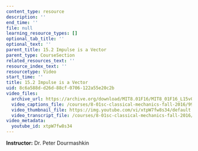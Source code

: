```yaml
---
content_type: resource
description: ''
end_time: ''
file: null
learning_resource_types: []
optional_tab_title: ''
optional_text: ''
parent_title: 15.2 Impulse is a Vector
parent_type: CourseSection
related_resources_text: ''
resource_index_text: ''
resourcetype: Video
start_time: ''
title: 15.2 Impulse is a Vector
uid: 8c6a588d-d26d-88cf-0706-122a55e20c2b
video_files:
  archive_url: https://archive.org/download/MIT8.01F16/MIT8_01F16_L15v02_360p.mp4
  video_captions_file: /courses/8-01sc-classical-mechanics-fall-2016/997b021c037657ffa4b6e3030b7501a6_xtpW7fw8s34.vtt
  video_thumbnail_file: https://img.youtube.com/vi/xtpW7fw8s34/default.jpg
  video_transcript_file: /courses/8-01sc-classical-mechanics-fall-2016/909d24d499a00e23f4d63a2bc0475c41_xtpW7fw8s34.pdf
video_metadata:
  youtube_id: xtpW7fw8s34
---
```


**Instructor:** Dr. Peter Dourmashkin